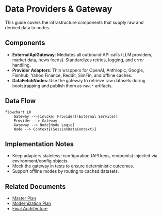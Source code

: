 # Data Providers & Gateway

This guide covers the infrastructure components that supply raw and derived data to nodes.

## Components
- **ExternalApiGateway**: Mediates all outbound API calls (LLM providers, market data, news feeds). Standardizes retries, logging, and error handling.
- **Provider Adapters**: Thin wrappers for OpenAI, Anthropic, Google, Finnhub, Yahoo Finance, Reddit, SimFin, and offline caches.
- **DataFetchNodes**: Use the gateway to retrieve raw datasets during bootstrapping and publish them as `raw.*` artifacts.

## Data Flow
```mermaid
flowchart LR
    Gateway -->|invoke| Provider[(External Service)]
    Provider --> Gateway
    Gateway --> Node[Node Logic]
    Node --> Context[(SessionDataContext)]
```

## Implementation Notes
- Keep adapters stateless; configuration (API keys, endpoints) injected via environment/config objects.
- Mock the gateway in tests to ensure deterministic outcomes.
- Support offline modes by routing to cached datasets.

## Related Documents
- [Master Plan](../implementation/master-plan.md)
- [Modernization Plan](../implementation/modernization-plan.md)
- [Final Architecture](../new-architecture/final-architecture.md)
